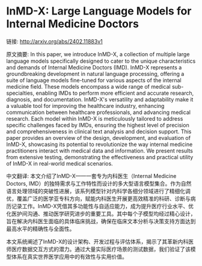 # InMD-X: Large Language Models for Internal Medicine Doctors

链接: http://arxiv.org/abs/2402.11883v1

原文摘要:
In this paper, we introduce InMD-X, a collection of multiple large language
models specifically designed to cater to the unique characteristics and demands
of Internal Medicine Doctors (IMD). InMD-X represents a groundbreaking
development in natural language processing, offering a suite of language models
fine-tuned for various aspects of the internal medicine field. These models
encompass a wide range of medical sub-specialties, enabling IMDs to perform
more efficient and accurate research, diagnosis, and documentation. InMD-X's
versatility and adaptability make it a valuable tool for improving the
healthcare industry, enhancing communication between healthcare professionals,
and advancing medical research. Each model within InMD-X is meticulously
tailored to address specific challenges faced by IMDs, ensuring the highest
level of precision and comprehensiveness in clinical text analysis and decision
support. This paper provides an overview of the design, development, and
evaluation of InMD-X, showcasing its potential to revolutionize the way
internal medicine practitioners interact with medical data and information. We
present results from extensive testing, demonstrating the effectiveness and
practical utility of InMD-X in real-world medical scenarios.

中文翻译:
本文介绍了InMD-X——一套专为内科医生（Internal Medicine Doctors, IMD）的独特需求与工作特性而设计的多大型语言模型集合。作为自然语言处理领域的突破性进展，该系列模型针对内科学各细分领域进行了精细化调优，覆盖广泛的医学亚专科方向，赋能内科医生开展更高效精准的科研、诊断与病历记录工作。InMD-X凭借其多功能性与自适应能力，成为提升医疗行业水平、优化医护间沟通、推动医学研究进步的重要工具。其中每个子模型均经过精心设计，旨在解决内科医生面临的具体临床挑战，确保在临床文本分析与决策支持方面达到最高水平的精确性与全面性。

本文系统阐述了InMD-X的设计架构、开发过程与评估体系，揭示了其革新内科医师医疗数据交互方式的潜力。通过大量实际医疗场景的测试数据，我们验证了该模型体系在真实世界医学应用中的有效性与实用价值。
